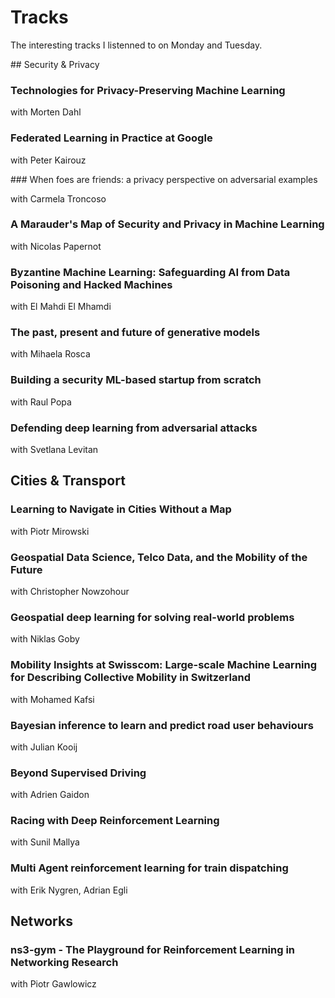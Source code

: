 # Tracks
The interesting tracks I listenned to on Monday and Tuesday.

## Security & Privacy

### Technologies for Privacy-Preserving Machine Learning

with Morten Dahl

### Federated Learning in Practice at Google

with Peter Kairouz

### When foes are friends: a privacy perspective on adversarial examples

with Carmela Troncoso

### A Marauder's Map of Security and Privacy in Machine Learning

with Nicolas Papernot

### Byzantine Machine Learning: Safeguarding AI from Data Poisoning and Hacked Machines

with El Mahdi El Mhamdi

### The past, present and future of generative models

with Mihaela Rosca

### Building a security ML-based startup from scratch

with Raul Popa

### Defending deep learning from adversarial attacks

with Svetlana Levitan

## Cities & Transport

### Learning to Navigate in Cities Without a Map

with Piotr Mirowski

### Geospatial Data Science, Telco Data, and the Mobility of the Future

with Christopher Nowzohour

### Geospatial deep learning for solving real-world problems

with Niklas Goby

### Mobility Insights at Swisscom: Large-scale Machine Learning for Describing Collective Mobility in Switzerland

with Mohamed Kafsi

### Bayesian inference to learn and predict road user behaviours

with Julian Kooij

### Beyond Supervised Driving

with Adrien Gaidon

### Racing with Deep Reinforcement Learning

with Sunil Mallya

### Multi Agent reinforcement learning for train dispatching

with Erik Nygren, Adrian Egli

## Networks

### ns3-gym - The Playground for Reinforcement Learning in Networking Research

with Piotr Gawlowicz